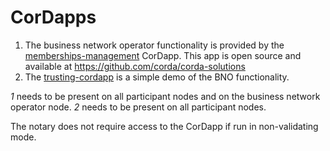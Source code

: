 CorDapps
========

 1. The business network operator functionality is provided by the [memberships-management](corda-solutions/bn-apps/memberships-management) CorDapp. This app is open source and available at https://github.com/corda/corda-solutions
 2. The [trusting-cordapp](trusting-cordapp) is a simple demo of the BNO functionality.
 
_1_ needs to be present on all participant nodes and on the business network operator node.
_2_ needs to be present on all participant nodes.

The notary does not require access to the CorDapp if run in non-validating mode.